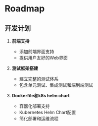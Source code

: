 # Roadmap

## 开发计划

1. **前端支持**
   - 添加前端界面支持
   - 提供用户友好的Web界面

2. **测试框架搭建**
   - 建立完整的测试体系
   - 包含单元测试、集成测试和端到端测试

3. **Dockerfile和k8s helm chart**
   - 容器化部署支持
   - Kubernetes Helm Chart配置
   - 简化部署和运维流程

